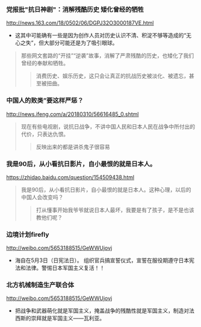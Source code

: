 ### 党报批"抗日神剧"：消解残酷历史 矮化曾经的牺牲
http://news.163.com/18/0502/06/DGPJ32O3000187VE.html
- 这其中可能确有一些是因为创作人员对历史认识不清、积淀不够等造成的“无心之失”，但大部分可能还是为了吸引眼球。
>那些网文套路的“开挂”“逆袭”故事，消解了严肃残酷的历史，也矮化了我们曾经的奉献和牺牲。
>>消费历史、娱乐历史，这只会让真正的抗战历史被淡化、被遗忘，甚至被扭曲。
### 中国人的败类”要这样严惩？
http://news.ifeng.com/a/20180310/56616485_0.shtml
>现在有些电视剧，说抗日战争，不讲中国人民和日本人民在战争中所付出的代价，只表达仇恨。
>>反映出来的都是讲杀鬼子很容易
### 我是90后，从小看抗日影片，自小最恨的就是日本人。
https://zhidao.baidu.com/question/154509438.html
>我是90后，从小看抗日影片，自小最恨的就是日本人。这种心理，以后的中国人会改变吗？
>>打从懂事开始我爷爷就说日本人最坏，我要是有了孩子，是不是也该教他们呢？
### 边境计划firefly
http://weibo.com/5653188515/GeWWUjovj
- 海自在5月3日（日宪法日）。 组织官兵搞宣誓仪式，宣誓在服役期遵守日本宪法和法律。警惕日本军国主义复活！！
### 北方机械制造生产联合体
http://weibo.com/5653188515/GeWWUjovj
- 把战争和武器萌化就是军国主义，掩盖战争的残酷性就是军国主义，制造对法西斯的崇拜就是军国主义——瓦利亚。